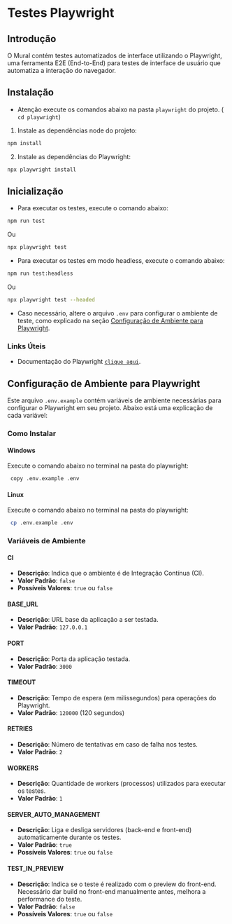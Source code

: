 # Testes Playwright

## Introdução

O Mural contém testes automatizados de interface utilizando o Playwright, uma ferramenta E2E (End-to-End) para testes de interface de usuário que automatiza a interação do navegador.

## Instalação

- Atenção execute os comandos abaixo na pasta `playwright` do projeto. ( `cd playwright`)

1. Instale as dependências node do projeto:

```bash
npm install
```

2. Instale as dependências do Playwright:

```bash
npx playwright install
```

## Inicialização

- Para executar os testes, execute o comando abaixo:

```bash
npm run test
```

Ou

```bash
npx playwright test
```

- Para executar os testes em modo headless, execute o comando abaixo:

```bash
npm run test:headless
```

Ou

```bash
npx playwright test --headed
```

- Caso necessário, altere o arquivo `.env` para configurar o ambiente de teste, como explicado na seção [Configuração de Ambiente para Playwright](#configuração-de-ambiente-para-playwright).

### Links Úteis

- Documentação do Playwright [`clique aqui`](https://playwright.dev/docs/intro/).

## Configuração de Ambiente para Playwright

Este arquivo `.env.example` contém variáveis de ambiente necessárias para configurar o Playwright em seu projeto. Abaixo está uma explicação de cada variável:

### Como Instalar

#### Windows

Execute o comando abaixo no terminal na pasta do playwright:

```bash
 copy .env.example .env
```

#### Linux

Execute o comando abaixo no terminal na pasta do playwright:

```bash
 cp .env.example .env
```

### Variáveis de Ambiente

#### CI

- **Descrição**: Indica que o ambiente é de Integração Contínua (CI).
- **Valor Padrão**: `false`
- **Possíveis Valores**: `true` ou `false`

#### BASE_URL

- **Descrição**: URL base da aplicação a ser testada.
- **Valor Padrão**: `127.0.0.1`

#### PORT

- **Descrição**: Porta da aplicação testada.
- **Valor Padrão**: `3000`

#### TIMEOUT

- **Descrição**: Tempo de espera (em milissegundos) para operações do Playwright.
- **Valor Padrão**: `120000` (120 segundos)

#### RETRIES

- **Descrição**: Número de tentativas em caso de falha nos testes.
- **Valor Padrão**: `2`

#### WORKERS

- **Descrição**: Quantidade de workers (processos) utilizados para executar os testes.
- **Valor Padrão**: `1`

#### SERVER_AUTO_MANAGEMENT

- **Descrição**: Liga e desliga servidores (back-end e front-end) automaticamente durante os testes.
- **Valor Padrão**: `true`
- **Possíveis Valores**: `true` ou `false`

#### TEST_IN_PREVIEW

- **Descrição**: Indica se o teste é realizado com o preview do front-end. Necessário dar build no front-end manualmente antes, melhora a performance do teste.
- **Valor Padrão**: `false`
- **Possíveis Valores**: `true` ou `false`
